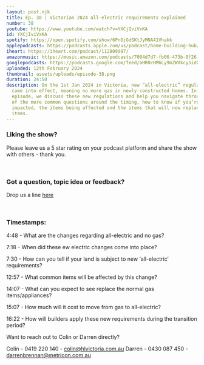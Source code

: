```yaml
---
layout: post.njk
title: Ep. 38 | Victorian 2024 all-electric requirements explained
number: 38
youtube: https://www.youtube.com/watch?v=YXCjIviVxKA
id: YXCjIviVxKA
spotify: https://open.spotify.com/show/6PnOjGdSKtJyMNA41Vhakk
applepodcasts: https://podcasts.apple.com/us/podcast/home-building-hub/id1681936589
iheart: https://iheart.com/podcast/112809987/
amazonmusic: https://music.amazon.com/podcasts/7004d7d7-fb06-473b-8f26-8ce9992cac11
googlepodcasts: https://podcasts.google.com/feed/aHR0cHM6Ly9mZWVkcy5idXp6c3Byb3V0LmNvbS8yMTM5MTU1LnJzcw==
uploaded: 12th February 2024
thumbnail: assets/uploads/episode-38.png
duration: 24:50
description: On the 1st Jan 2024 in Victoria, new “all-electric” regulations
  came into effect, meaning no more gas in newly constructed homes. In this
  episode, we discuss these new regulations and help you navigate through some
  of the more common questions around the timing, how to know if you’re
  impacted, the items being affected and the items that will now replace the gas
  items.
---
```

### Liking the show?

Please leave us a 5 star rating on your podcast platform and share the show with others - thank you.

<br>

### Got a question, topic idea or feedback?

Drop us a line <a href="/contact" id="contact-us" target="_blank">here</a>

<br>

### Timestamps:

4:48 - What are the changes regarding all-electric and no gas?

7:18 - When did these ew electric changes come into place?

7:30 - How can you tell if your land is subject to new ‘all-electric’ requirements?

12:57 - What common items will be affected by this change?

14:07 - What can you expect to see replace the normal gas items/appliances?

15:07 - How much will it cost to move from gas to all-electric?

16:22 - How will builders apply these new requirements during the transition period? 

Want to reach out to Colin or Darren directly?

Colin - 0419 220 140 - colin@hlvictoria.com.au
Darren - 0430 087 450 - darrenbrennan@metricon.com.au